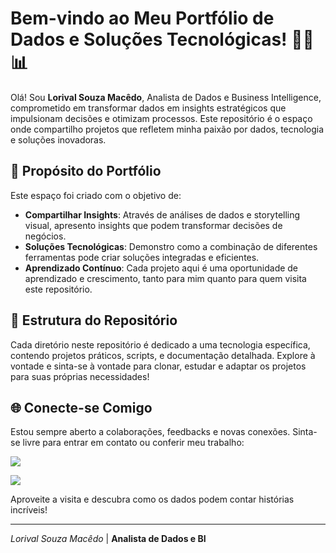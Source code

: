 # Bem-vindo ao Meu Portfólio de Dados e Soluções Tecnológicas! 👨‍💻📊

Olá! Sou **Lorival Souza Macêdo**, Analista de Dados e Business Intelligence, comprometido em transformar dados em insights estratégicos que impulsionam decisões e otimizam processos. Este repositório é o espaço onde compartilho projetos que refletem minha paixão por dados, tecnologia e soluções inovadoras.

## 🎯 Propósito do Portfólio

Este espaço foi criado com o objetivo de:

- **Compartilhar Insights**: Através de análises de dados e storytelling visual, apresento insights que podem transformar decisões de negócios.
- **Soluções Tecnológicas**: Demonstro como a combinação de diferentes ferramentas pode criar soluções integradas e eficientes.
- **Aprendizado Contínuo**: Cada projeto aqui é uma oportunidade de aprendizado e crescimento, tanto para mim quanto para quem visita este repositório.

## 📂 Estrutura do Repositório

Cada diretório neste repositório é dedicado a uma tecnologia específica, contendo projetos práticos, scripts, e documentação detalhada. Explore à vontade e sinta-se à vontade para clonar, estudar e adaptar os projetos para suas próprias necessidades!

## 🌐 Conecte-se Comigo

Estou sempre aberto a colaborações, feedbacks e novas conexões. Sinta-se livre para entrar em contato ou conferir meu trabalho:

<a href="https://www.linkedin.com/in/lorivalmacedo/" rel="nofollow"><img src="https://img.shields.io/badge/LinkedIn-0077B5?style=for-the-badge&logo=linkedin&logoColor=white"></a>

<a href="mailto:lorivalmacedo10@gmail.com"><img src="https://img.shields.io/badge/Gmail-D14836?style=for-the-badge&logo=gmail&logoColor=white"></a>

Aproveite a visita e descubra como os dados podem contar histórias incríveis!

---

*Lorival Souza Macêdo* | **Analista de Dados e BI**
